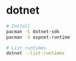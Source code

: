 # dotnet

```sh
# Install
pacman -S dotnet-sdk
pacman -S aspnet-runtime
```

```sh
# List runtimes
dotnet --list-runtimes
```
